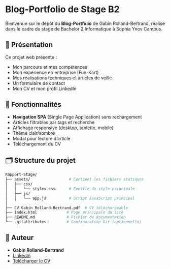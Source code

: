# Blog-Portfolio de Stage B2

Bienvenue sur le dépôt du **Blog-Portfolio** de Gabin Rolland-Bertrand, réalisé dans le cadre du stage de Bachelor 2 Informatique à Sophia Ynov Campus.

## 📄 Présentation

Ce projet web présente :
- Mon parcours et mes compétences
- Mon expérience en entreprise (Fun-Kart)
- Mes réalisations techniques et articles de veille
- Un formulaire de contact
- Mon CV et mon profil LinkedIn

## 🚀 Fonctionnalités

- **Navigation SPA** (Single Page Application) sans rechargement
- Articles filtrables par tags et recherche
- Affichage responsive (desktop, tablette, mobile)
- Thème clair/sombre
- Modal pour lecture d’article
- Téléchargement du CV

## 🗂️ Structure du projet

```bash 
Rapport-Stage/
├── assets/                 # Contient les fichiers statiques
│   ├── css/
│   │   └── styles.css      # Feuille de style principale
│   ├── js/
│   │   └── app.js          # Script JavaScript principal
│
├── CV Gabin Rolland-Bertrand.pdf  # CV téléchargeable
├── index.html             # Page principale du site
├── README.md              # Fichier de documentation
└── .gitattributes         # Configuration Git (optionnelle)


```


## 👤 Auteur

- **Gabin Rolland-Bertrand**
- [LinkedIn](https://www.linkedin.com/in/gabin-rolland-bertrand-0aaa84277)
- [Télécharger le CV](CV%20Gabin%20Rolland-Bertrand.pdf)

